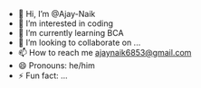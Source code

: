 - 👋 Hi, I’m @Ajay-Naik
- 👀 I’m interested in coding
- 🌱 I’m currently learning BCA
- 💞️ I’m looking to collaborate on ...
- 📫 How to reach me ajaynaik6853@gmail.com
- 😄 Pronouns: he/him
- ⚡ Fun fact: ...

<!---
Ajay-Naik/Ajay-Naik is a ✨ special ✨ repository because its `README.md` (this file) appears on your GitHub profile.
You can click the Preview link to take a look at your changes.
--->
